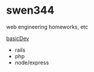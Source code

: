 # swen344
web engineering homeworks, etc

[basicDev](http://www.se.rit.edu/~swen-344/homeworks/webtechnologies.html)
- rails
- php
- node/express

